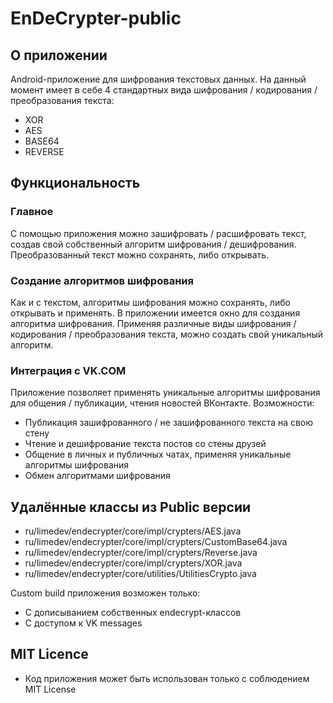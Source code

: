 # EnDeCrypter-public

## О приложении

Android-приложение для шифрования текстовых данных. На данный момент имеет в себе 4 стандартных вида шифрования / кодирования / преобразования текста:

- XOR
- AES
- BASE64
- REVERSE

## Функциональность

### Главное

С помощью приложения можно зашифровать / расшифровать текст, создав свой собственный алгоритм шифрования / дешифрования. Преобразованный текст можно сохранять, либо открывать.

### Создание алгоритмов шифрования

Как и с текстом, алгоритмы шифрования можно сохранять, либо открывать и применять. В приложении имеется окно для создания алгоритма шифрования. Применяя различные виды шифрования / кодирования / преобразования текста, можно создать свой уникальный алгоритм.

### Интеграция с VK.COM

Приложение позволяет применять уникальные алгоритмы шифрования для общения / публикации, чтения новостей ВКонтакте. Возможности:

- Публикация зашифрованного / не зашифрованного текста на свою стену
- Чтение и дешифрование текста постов со стены друзей
- Общение в личных и публичных чатах, применяя уникальные алгоритмы шифрования
- Обмен алгоритмами шифрования

## Удалённые классы из Public версии

- ru/limedev/endecrypter/core/impl/crypters/AES.java
- ru/limedev/endecrypter/core/impl/crypters/CustomBase64.java
- ru/limedev/endecrypter/core/impl/crypters/Reverse.java
- ru/limedev/endecrypter/core/impl/crypters/XOR.java
- ru/limedev/endecrypter/core/utilities/UtilitiesCrypto.java

Custom build приложения возможен только:

- С дописыванием собственных endecrypt-классов
- С доступом к VK messages

## MIT Licence

- Код приложения может быть использован только с соблюдением MIT License